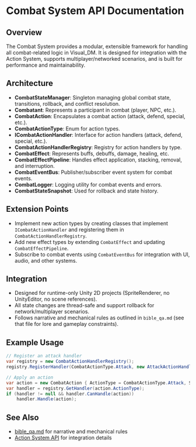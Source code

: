 # Combat System API Documentation

## Overview
The Combat System provides a modular, extensible framework for handling all combat-related logic in Visual_DM. It is designed for integration with the Action System, supports multiplayer/networked scenarios, and is built for performance and maintainability.

## Architecture
- **CombatStateManager**: Singleton managing global combat state, transitions, rollback, and conflict resolution.
- **Combatant**: Represents a participant in combat (player, NPC, etc.).
- **CombatAction**: Encapsulates a combat action (attack, defend, special, etc.).
- **CombatActionType**: Enum for action types.
- **ICombatActionHandler**: Interface for action handlers (attack, defend, special, etc.).
- **CombatActionHandlerRegistry**: Registry for action handlers by type.
- **CombatEffect**: Represents buffs, debuffs, damage, healing, etc.
- **CombatEffectPipeline**: Handles effect application, stacking, removal, and interruption.
- **CombatEventBus**: Publisher/subscriber event system for combat events.
- **CombatLogger**: Logging utility for combat events and errors.
- **CombatStateSnapshot**: Used for rollback and state history.

## Extension Points
- Implement new action types by creating classes that implement `ICombatActionHandler` and registering them in `CombatActionHandlerRegistry`.
- Add new effect types by extending `CombatEffect` and updating `CombatEffectPipeline`.
- Subscribe to combat events using `CombatEventBus` for integration with UI, audio, and other systems.

## Integration
- Designed for runtime-only Unity 2D projects (SpriteRenderer, no UnityEditor, no scene references).
- All state changes are thread-safe and support rollback for network/multiplayer scenarios.
- Follows narrative and mechanical rules as outlined in `bible_qa.md` (see that file for lore and gameplay constraints).

## Example Usage
```csharp
// Register an attack handler
var registry = new CombatActionHandlerRegistry();
registry.RegisterHandler(CombatActionType.Attack, new AttackActionHandler());

// Apply an action
var action = new CombatAction { ActionType = CombatActionType.Attack, Source = attacker, Target = defender };
var handler = registry.GetHandler(action.ActionType);
if (handler != null && handler.CanHandle(action))
    handler.Handle(action);
```

## See Also
- [bible_qa.md](bible_qa.md) for narrative and mechanical rules
- [Action System API](ActionSystem_API.md) for integration details 